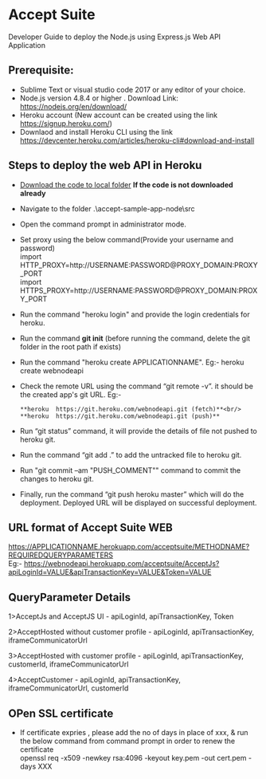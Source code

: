 # Accept Suite
Developer Guide to deploy the Node.js using Express.js Web API Application 

## Prerequisite:
* Sublime Text or  visual studio code 2017 or any editor of your choice.
* Node.js version 4.8.4 or higher . Download Link: https://nodejs.org/en/download/
* Heroku account (New account can be created using the link https://signup.heroku.com/)
* Downlaod and install Heroku CLI using the link https://devcenter.heroku.com/articles/heroku-cli#download-and-install


## Steps to deploy the web API in Heroku 


*   [Download the code to local folder](../../../master/README.md#steps-to-download-the-code-from-the-repository)  **If the code is not downloaded already**

*   Navigate to the folder .\accept-sample-app-node\src

* 	Open the command prompt in administrator mode.

* 	Set proxy using the below command(Provide your username and password)<br/>
    import HTTP_PROXY=http://USERNAME:PASSWORD@PROXY_DOMAIN:PROXY_PORT<br/>
    import HTTPS_PROXY=http://USERNAME:PASSWORD@PROXY_DOMAIN:PROXY_PORT

* Run the command "heroku login" and provide the login credentials for heroku.
* Run the command **git init** (before running the command, delete the git folder in the root path if exists)
* Run the command "heroku create APPLICATIONNAME". Eg:- heroku create webnodeapi
* Check the remote URL using the command “git remote -v”. it should be the created app's git URL.
   Eg:-
      
	  **heroku  https://git.heroku.com/webnodeapi.git (fetch)**<br/>
      **heroku  https://git.heroku.com/webnodeapi.git (push)**

* Run “git status” command, it will provide the details of file not pushed to heroku git.

* Run the command “git add .” to add the untracked file to heroku git.

* Run "git commit –am "PUSH_COMMENT"" command to commit the changes to heroku git.

* Finally, run the command “git push heroku master” which will do the deployment. Deployed URL will be displayed on successful deployment.


## URL format of Accept Suite WEB
https://APPLICATIONNAME.herokuapp.com/acceptsuite/METHODNAME?REQUIREDQUERYPARAMETERS <br/>
Eg:- https://webnodeapi.herokuapp.com/acceptsuite/AcceptJs?apiLoginId=VALUE&apiTransactionKey=VALUE&Token=VALUE


## QueryParameter Details

1>AcceptJs and AcceptJS UI - apiLoginId, apiTransactionKey, Token

2>AcceptHosted without customer profile - apiLoginId, apiTransactionKey, iframeCommunicatorUrl

3>AcceptHosted with customer profile - apiLoginId, apiTransactionKey, customerId, iframeCommunicatorUrl

4>AcceptCustomer - apiLoginId, apiTransactionKey, iframeCommunicatorUrl, customerId

## OPen SSL certificate
*  If certificate expries , please add the no of days in place of xxx, & run the below command from command prompt  in order to renew the certificate<br/>
     openssl req -x509 -newkey rsa:4096 -keyout key.pem -out cert.pem -days XXX








 